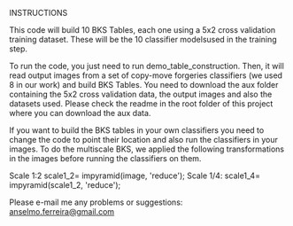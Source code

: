 
INSTRUCTIONS

This code will build 10 BKS Tables, each one using a 5x2 cross validation training dataset. These will be the 10 classifier modelsused in the training step.

To run the code, you just need to run demo_table_construction. Then, it will read output images 
from a set of copy-move forgeries classifiers (we used 8 in our work) and build BKS Tables. You need to download the aux folder containing the 5x2 cross validation data, the output images and also the datasets used. Please check the readme in the root folder of this project where you can download the aux data.

If you want to build the BKS tables in your own classifiers you need to change the code to point their location and also run the classifiers in your images. To do the multiscale BKS, we applied the following transformations in the images before running the classifiers on them.

Scale 1:2 	scale1_2= impyramid(image, 'reduce');
Scale 1/4: 	scale1_4= impyramid(scale1_2, 'reduce');

Please e-mail me any problems or suggestions: anselmo.ferreira@gmail.com
